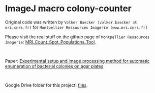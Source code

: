 # ImageJ macro colony-counter

Original code was written by `Volker Baecker (volker.baecker at mri.cnrs.fr)` for `Montpellier Ressources Imagerie (www.mri.cnrs.fr)`

Please visit the real stuff on the github page of `Montpellier Ressources Imagerie`: [MRI_Count_Spot_Populations_Tool](https://github.com/MontpellierRessourcesImagerie/imagej_macros_and_scripts/wiki/MRI_Count_Spot_Populations_Tool#start-of-content).

<br />

Paper: [Experimental setup and image processing method for automatic enumeration of bacterial colonies on agar plates](https://journals.plos.org/plosone/article?id=10.1371/journal.pone.0232869)

<br />

Google Drive folder for this project: [files](https://drive.google.com/drive/folders/1uLkBYoEIyv4CihO5PNh1bo8I8dBKeDTz?usp=sharing).